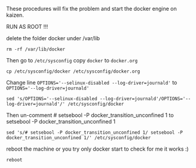 These procedures will fix the problem and start the docker engine on kaizen.

RUN AS ROOT !!!

delete the folder docker under /var/lib
```
rm -rf /var/lib/docker
```

Then go to ```/etc/sysconfig``` copy ```docker``` to ```docker.org```
```
cp /etc/sysconfig/docker /etc/sysconfig/docker.org
```

Change line ```OPTIONS='--selinux-disabled --log-driver=journald'``` to ```OPTIONS='--log-driver=journald'```
```
sed 's/OPTIONS='--selinux-disabled --log-driver=journald'/OPTIONS='--log-driver=journald'/' /etc/sysconfig/docker
```

Then un-comment # setsebool -P docker_transition_unconfined 1 to setsebool -P docker_transition_unconfined 1
```
sed 's/# setsebool -P docker_transition_unconfined 1/ setsebool -P docker_transition_unconfined 1/' /etc/sysconfig/docker
```

reboot the machine or you try only docker start to check for me it works :)
```
reboot
```

